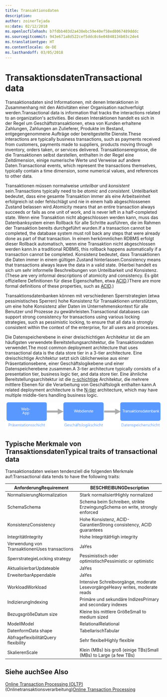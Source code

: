 ```yaml
---
title: Transaktionsdaten
description: 
author: zoinerTejada
ms:date: 02/12/2018
ms.openlocfilehash: b7fdbb403d2a438ebc59e40ef58ed8067489dddc
ms.sourcegitcommit: 943e671a8d522cef5ddc8c6e04848134b03c2de4
ms.translationtype: HT
ms.contentlocale: de-DE
ms.lasthandoff: 03/05/2018
---
```

# <a name="transactional-data"></a><span data-ttu-id="27d8e-102">Transaktionsdaten</span><span class="sxs-lookup"><span data-stu-id="27d8e-102">Transactional data</span></span>

<span data-ttu-id="27d8e-103">Transaktionsdaten sind Informationen, mit denen Interaktionen in Zusammenhang mit den Aktivitäten einer Organisation nachverfolgt werden.</span><span class="sxs-lookup"><span data-stu-id="27d8e-103">Transactional data is information that tracks the interactions related to an organization's activities.</span></span> <span data-ttu-id="27d8e-104">Bei diesen Interaktionen handelt es sich in der Regel um Geschäftstransaktionen, etwa von Kunden erhaltene Zahlungen, Zahlungen an Zulieferer, Produkte im Bestand, entgegengenommene Aufträge oder bereitgestellte Dienste.</span><span class="sxs-lookup"><span data-stu-id="27d8e-104">These interactions are typically business transactions, such as payments received from customers, payments made to suppliers, products moving through inventory, orders taken, or services delivered.</span></span> <span data-ttu-id="27d8e-105">Transaktionsereignisse, die die Transaktionen selbst darstellen, enthalten in der Regel eine Zeitdimension, einige numerische Werte und Verweise auf andere Daten.</span><span class="sxs-lookup"><span data-stu-id="27d8e-105">Transactional events, which represent the transactions themselves, typically contain a time dimension, some numerical values, and references to other data.</span></span> 

<span data-ttu-id="27d8e-106">Transaktionen müssen normalweise *unteilbar* und *konsistent* sein.</span><span class="sxs-lookup"><span data-stu-id="27d8e-106">Transactions typically need to be *atomic* and *consistent*.</span></span> <span data-ttu-id="27d8e-107">Unteilbarkeit bedeutet, dass eine gesamte Transaktion immer als eine Arbeitseinheit erfolgreich ist oder fehlschlägt und nie in einem halb abgeschlossenen Zustand belassen wird.</span><span class="sxs-lookup"><span data-stu-id="27d8e-107">Atomicity means that an entire transaction always succeeds or fails as one unit of work, and is never left in a half-completed state.</span></span> <span data-ttu-id="27d8e-108">Wenn eine Transaktion nicht abgeschlossen werden kann, muss das Datenbanksystem einen Rollback für alle Schritte ausführen, die im Rahmen der Transaktion bereits durchgeführt wurden.</span><span class="sxs-lookup"><span data-stu-id="27d8e-108">If a transaction cannot be completed, the database system must roll back any steps that were already done as part of that transaction.</span></span> <span data-ttu-id="27d8e-109">In einem herkömmlichen RDBMS erfolgt dieser Rollback automatisch, wenn eine Transaktion nicht abgeschlossen werden kann.</span><span class="sxs-lookup"><span data-stu-id="27d8e-109">In a traditional RDBMS, this rollback happens automatically if a transaction cannot be completed.</span></span> <span data-ttu-id="27d8e-110">Konsistenz bedeutet, dass Transaktionen die Daten immer in einem gültigen Zustand hinterlassen.</span><span class="sxs-lookup"><span data-stu-id="27d8e-110">Consistency means that transactions always leave the data in a valid state.</span></span> <span data-ttu-id="27d8e-111">(Hierbei handelt es sich um sehr informelle Beschreibungen von Unteilbarkeit und Konsistenz.</span><span class="sxs-lookup"><span data-stu-id="27d8e-111">(These are very informal descriptions of atomicity and consistency.</span></span> <span data-ttu-id="27d8e-112">Es gibt offiziellere Definitionen für diese Eigenschaften, etwa [ACID](https://en.wikipedia.org/wiki/ACID).)</span><span class="sxs-lookup"><span data-stu-id="27d8e-112">There are more formal definitions of these properties, such as [ACID](https://en.wikipedia.org/wiki/ACID).)</span></span>

<span data-ttu-id="27d8e-113">Transaktionsdatenbanken können mit verschiedenen Sperrstrategien (etwa pessimistisches Sperren) hohe Konsistenz für Transaktionen unterstützen, um eine hohe Konsistenz aller Daten im Unternehmenskontext für alle Benutzer und Prozesse zu gewährleisten.</span><span class="sxs-lookup"><span data-stu-id="27d8e-113">Transactional databases can support strong consistency for transactions using various locking strategies, such as pessimistic locking, to ensure that all data is strongly consistent within the context of the enterprise, for all users and processes.</span></span> 

<span data-ttu-id="27d8e-114">Die Datenspeicherebene in einer dreischichtigen Architektur ist die am häufigsten verwendete Bereitstellungsarchitektur, die Transaktionsdaten verwendet.</span><span class="sxs-lookup"><span data-stu-id="27d8e-114">The most common deployment architecture that uses transactional data is the data store tier in a 3-tier architecture.</span></span> <span data-ttu-id="27d8e-115">Eine dreischichtige Architektur setzt sich üblicherweise aus einer Präsentationsebene, einer Geschäftslogikebene und einer Datenspeicherebene zusammen.</span><span class="sxs-lookup"><span data-stu-id="27d8e-115">A 3-tier architecture typically consists of a presentation tier, business logic tier, and data store tier.</span></span> <span data-ttu-id="27d8e-116">Eine ähnliche Bereitstellungsarchitektur ist die [n-schichtige](/azure/architecture/guide/architecture-styles/n-tier) Architektur, die mehrere mittlere Ebenen für die Verarbeitung von Geschäftslogik enthalten kann.</span><span class="sxs-lookup"><span data-stu-id="27d8e-116">A related deployment architecture is the [N-tier](/azure/architecture/guide/architecture-styles/n-tier) architecture, which may have multiple middle-tiers handling business logic.</span></span>

![Beispiel für eine dreischichtige Anwendung](./images/three-tier-application.png)

## <a name="typical-traits-of-transactional-data"></a><span data-ttu-id="27d8e-118">Typische Merkmale von Transaktionsdaten</span><span class="sxs-lookup"><span data-stu-id="27d8e-118">Typical traits of transactional data</span></span>

<span data-ttu-id="27d8e-119">Transaktionsdaten weisen tendenziell die folgenden Merkmale auf:</span><span class="sxs-lookup"><span data-stu-id="27d8e-119">Transactional data tends to have the following traits:</span></span>

| <span data-ttu-id="27d8e-120">Anforderung</span><span class="sxs-lookup"><span data-stu-id="27d8e-120">Requirement</span></span> | <span data-ttu-id="27d8e-121">BESCHREIBUNG</span><span class="sxs-lookup"><span data-stu-id="27d8e-121">Description</span></span> |
| --- | --- |
| <span data-ttu-id="27d8e-122">Normalisierung</span><span class="sxs-lookup"><span data-stu-id="27d8e-122">Normalization</span></span> | <span data-ttu-id="27d8e-123">Stark normalisiert</span><span class="sxs-lookup"><span data-stu-id="27d8e-123">Highly normalized</span></span> |
| <span data-ttu-id="27d8e-124">Schema</span><span class="sxs-lookup"><span data-stu-id="27d8e-124">Schema</span></span> | <span data-ttu-id="27d8e-125">Schema beim Schreiben, strikte Erzwingung</span><span class="sxs-lookup"><span data-stu-id="27d8e-125">Schema on write, strongly enforced</span></span>|
| <span data-ttu-id="27d8e-126">Konsistenz</span><span class="sxs-lookup"><span data-stu-id="27d8e-126">Consistency</span></span> | <span data-ttu-id="27d8e-127">Hohe Konsistenz, ACID-Garantien</span><span class="sxs-lookup"><span data-stu-id="27d8e-127">Strong consistency, ACID guarantees</span></span> |
| <span data-ttu-id="27d8e-128">Integrität</span><span class="sxs-lookup"><span data-stu-id="27d8e-128">Integrity</span></span> | <span data-ttu-id="27d8e-129">Hohe Integrität</span><span class="sxs-lookup"><span data-stu-id="27d8e-129">High integrity</span></span> |
| <span data-ttu-id="27d8e-130">Verwendung von Transaktionen</span><span class="sxs-lookup"><span data-stu-id="27d8e-130">Uses transactions</span></span> | <span data-ttu-id="27d8e-131">Ja</span><span class="sxs-lookup"><span data-stu-id="27d8e-131">Yes</span></span> |
| <span data-ttu-id="27d8e-132">Sperrstrategie</span><span class="sxs-lookup"><span data-stu-id="27d8e-132">Locking strategy</span></span> | <span data-ttu-id="27d8e-133">Pessimistisch oder optimistisch</span><span class="sxs-lookup"><span data-stu-id="27d8e-133">Pessimistic or optimistic</span></span>|
| <span data-ttu-id="27d8e-134">Aktualisierbar</span><span class="sxs-lookup"><span data-stu-id="27d8e-134">Updateable</span></span> | <span data-ttu-id="27d8e-135">Ja</span><span class="sxs-lookup"><span data-stu-id="27d8e-135">Yes</span></span> |
| <span data-ttu-id="27d8e-136">Erweiterbar</span><span class="sxs-lookup"><span data-stu-id="27d8e-136">Appendable</span></span> | <span data-ttu-id="27d8e-137">Ja</span><span class="sxs-lookup"><span data-stu-id="27d8e-137">Yes</span></span> |
| <span data-ttu-id="27d8e-138">Workload</span><span class="sxs-lookup"><span data-stu-id="27d8e-138">Workload</span></span> | <span data-ttu-id="27d8e-139">Intensive Schreibvorgänge, moderate Lesevorgänge</span><span class="sxs-lookup"><span data-stu-id="27d8e-139">Heavy writes, moderate reads</span></span> |
| <span data-ttu-id="27d8e-140">Indizierung</span><span class="sxs-lookup"><span data-stu-id="27d8e-140">Indexing</span></span> | <span data-ttu-id="27d8e-141">Primäre und sekundäre Indizes</span><span class="sxs-lookup"><span data-stu-id="27d8e-141">Primary and secondary indexes</span></span> |
| <span data-ttu-id="27d8e-142">Bezugsgröße</span><span class="sxs-lookup"><span data-stu-id="27d8e-142">Datum size</span></span> | <span data-ttu-id="27d8e-143">Kleine bis mittlere Größe</span><span class="sxs-lookup"><span data-stu-id="27d8e-143">Small to medium sized</span></span> |
| <span data-ttu-id="27d8e-144">Modell</span><span class="sxs-lookup"><span data-stu-id="27d8e-144">Model</span></span> | <span data-ttu-id="27d8e-145">Relational</span><span class="sxs-lookup"><span data-stu-id="27d8e-145">Relational</span></span> |
| <span data-ttu-id="27d8e-146">Datenform</span><span class="sxs-lookup"><span data-stu-id="27d8e-146">Data shape</span></span> | <span data-ttu-id="27d8e-147">Tabellarisch</span><span class="sxs-lookup"><span data-stu-id="27d8e-147">Tabular</span></span> |
| <span data-ttu-id="27d8e-148">Abfrageflexibilität</span><span class="sxs-lookup"><span data-stu-id="27d8e-148">Query flexibility</span></span> | <span data-ttu-id="27d8e-149">Sehr flexibel</span><span class="sxs-lookup"><span data-stu-id="27d8e-149">Highly flexible</span></span> |
| <span data-ttu-id="27d8e-150">Skalieren</span><span class="sxs-lookup"><span data-stu-id="27d8e-150">Scale</span></span> | <span data-ttu-id="27d8e-151">Klein (MBs) bis groß (einige TBs)</span><span class="sxs-lookup"><span data-stu-id="27d8e-151">Small (MBs) to Large (a few TBs)</span></span> | 

## <a name="see-also"></a><span data-ttu-id="27d8e-152">Siehe auch</span><span class="sxs-lookup"><span data-stu-id="27d8e-152">See Also</span></span>

<span data-ttu-id="27d8e-153">[Online Transaction Processing (OLTP)](../scenarios/online-transaction-processing.md) (Onlinetransaktionsverarbeitung)</span><span class="sxs-lookup"><span data-stu-id="27d8e-153">[Online Transaction Processing](../scenarios/online-transaction-processing.md)</span></span>
